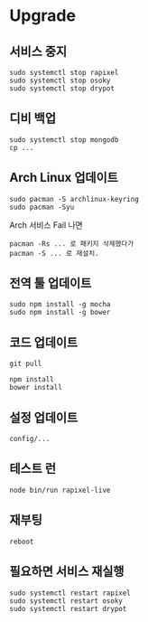 # Upgrade

## 서비스 중지

    sudo systemctl stop rapixel
    sudo systemctl stop osoky
    sudo systemctl stop drypot

## 디비 백업

    sudo systemctl stop mongodb
    cp ...

## Arch Linux 업데이트

    sudo pacman -S archlinux-keyring
    sudo pacman -Syu

Arch 서비스 Fail 나면

    pacman -Rs ... 로 패키지 삭제했다가
    pacman -S ... 로 재설치.

## 전역 툴 업데이트

    sudo npm install -g mocha
    sudo npm install -g bower

## 코드 업데이트

    git pull
    
    npm install
    bower install

## 설정 업데이트

    config/...

## 테스트 런

    node bin/run rapixel-live

## 재부팅

    reboot

## 필요하면 서비스 재실행

    sudo systemctl restart rapixel
    sudo systemctl restart osoky
    sudo systemctl restart drypot
